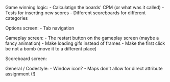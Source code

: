 Game winning logic:
	- Calculatign the boards' CPM (or what was it called)
	- Tests for inserting new scores
	- Different scoreboards for different categories

Options screen:
	 - Tab navigation

Gameplay screen:
	- The restart button on the gameplay screen (maybe a fancy animation)
	- Make loading gifs instead of frames
	- Make the first click be not a bomb (move it to a different place)

Scoreboard screen:

General / Codestyle:
	- Window icon?
	- Maps don't allow for direct attribute assignment (!)
